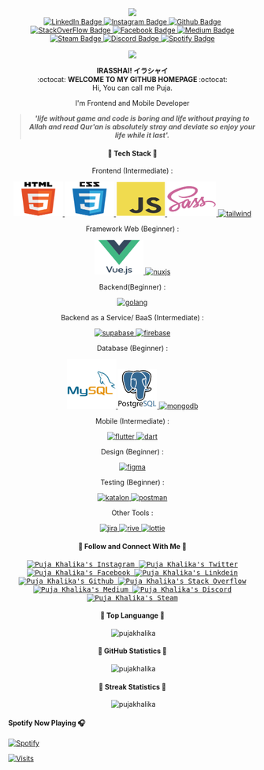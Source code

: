 <div id="header" align="center">
  <img src="https://media.giphy.com/media/M9gbBd9nbDrOTu1Mqx/giphy.gif" width="100"/>
</div>
<div id="badges" align="center">
  <a href="https://www.linkedin.com/in/pujakhalika/">
    <img src="https://img.shields.io/badge/LinkedIn-blue?style=for-the-badge&logo=linkedin&logoColor=white" alt="LinkedIn Badge"/>
  </a>
  <a href="https://instagram.com/pujakhalika/">
    <img src="https://img.shields.io/badge/Instagram-orange?style=for-the-badge&logo=instagram&logoColor=white" alt="Instagram Badge"/>
  </a>
  <a href="https://github.com/pujakhalika">
    <img src="https://img.shields.io/badge/Github-black?style=for-the-badge&logo=github&logoColor=white" alt="Github Badge"/>
  </a>
  <a href="https://stackoverflow.com/users/16262741/puja-khalika?tab=profile">
    <img src="https://img.shields.io/badge/Stackoverflow-red?style=for-the-badge&logo=stackoverflow&logoColor=white" alt="StackOverFlow Badge"/>
  </a>
  <a href="https://www.facebook.com/pujakhalika/">
    <img src="https://img.shields.io/badge/Facebook-blue?style=for-the-badge&logo=facebook&logoColor=white" alt="Facebook Badge"/>
  </a>
  <a href="https://medium.com/@pujakhalika71">
    <img src="https://img.shields.io/badge/Medium-brown?style=for-the-badge&logo=medium&logoColor=white" alt="Medium Badge"/>
  </a>
  <a href="https://steamcommunity.com/profiles/76561198292273467">
    <img src="https://img.shields.io/badge/Steam-blue?style=for-the-badge&logo=steam&logoColor=white" alt="Steam Badge"/>
  </a>
  <a href="https://discord.gg/Puja Khalika#9405">
    <img src="https://img.shields.io/badge/Discord-grey?style=for-the-badge&logo=discord&logoColor=white" alt="Discord Badge"/>
  </a>
  <a href="https://open.spotify.com/user/31gf4ejxp4r2gh2ixgqbzy76ccni?si=LQYayhCvSk6nXr1Q5GDZvQ%20%20%20%20%20%20%20%20%20%20%20%20%20%20%20%20%20%20%20%20%20%20%20%20&utm">
    <img src="https://img.shields.io/badge/Spotify-green?style=for-the-badge&logo=spotify&logoColor=white" alt="Spotify Badge"/>
  </a>
</div>





<p align="center">
<img align="center" img src="https://user-images.githubusercontent.com/73125355/135295109-d1a1d2e4-21f4-4b8a-8e4a-6c9f4646a69b.gif">
</p>


<div align="center">
 <b> IRASSHAI! イラシャイ </b>
</div>


<div align="center">
:octocat: <b> WELCOME TO MY GITHUB HOMEPAGE </b>:octocat:
</div>

<div align="center">
Hi, You can call me Puja. 
<p align="center"> I'm Frontend and Mobile Developer </p>
</div>

<div align="center"> 
<blockquote> <b> <i> 'life without game and code is boring and life without praying to Allah and read Qur'an is absolutely stray and deviate so enjoy your life while it last'.</i> </b> </blockquote>
</div>


<h4 align="center">
🔸<b> Tech Stack 🔸</b>
</h4>

<div align="center">Frontend (Intermediate) : </div>
<p align="center"> 
 <a href="https://www.w3.org/html/" target="_blank"> <img src="https://raw.githubusercontent.com/devicons/devicon/master/icons/html5/html5-original-wordmark.svg" alt="html5" width="100" height="70"> </a>
 <a href="https://www.w3schools.com/css/" target="_blank"> <img src="https://raw.githubusercontent.com/devicons/devicon/master/icons/css3/css3-original-wordmark.svg" alt="css3" width="100" height="70"> </a>
 <a href="https://developer.mozilla.org/en-US/docs/Web/JavaScript" target="_blank"> <img src="https://raw.githubusercontent.com/devicons/devicon/master/icons/javascript/javascript-original.svg" alt="javascript" width="100" height="70"> </a> 
 <a href="https://sass-lang.com" target="_blank"> <img src="https://raw.githubusercontent.com/devicons/devicon/master/icons/sass/sass-original.svg" alt="sass" width="100" height="70"> </a>
 <a href="https://tailwindcss.com/" target="_blank"> <img src="https://www.vectorlogo.zone/logos/tailwindcss/tailwindcss-icon.svg" alt="tailwind" width="100" height="70"> </a>
</p>
<div align="center">Framework Web (Beginner) : </div>
<p align="center">
 <a href="https://vuejs.org/" target="_blank"> <img src="https://raw.githubusercontent.com/devicons/devicon/master/icons/vuejs/vuejs-original-wordmark.svg" alt="vuejs" width="100" height="70"> </a>
 <a href="https://nuxtjs.org" target="_blank"> <img src="https://www.vectorlogo.zone/logos/nuxtjs/nuxtjs-ar21.svg" alt="nuxjs" 
width="100" height="70"> </a>
</p>

<div align="center">Backend(Beginner) : </div>
<p align="center">
<a href="https://go.dev/" target="_blank"> <img src="https://github.com/pujakhalika/pujakhalika/assets/73125355/769f4413-63bd-47ed-934d-9bc27be30d9f" alt="golang" width="170"> </a>
</p>

<div align="center">Backend as a Service/ BaaS (Intermediate) : </div>
<p align="center">
 <a href="https://supabase.com" target="_blank"> <img src="https://www.vectorlogo.zone/logos/supabase/supabase-ar21.svg" alt="supabase" width="180"> </a>
 <a href="https:firebase.com" target="_blank"> <img src="https://www.vectorlogo.zone/logos/firebase/firebase-ar21.svg" alt="firebase" width="180"> </a>
</p>

<div align="center">Database  (Beginner) : </div>
<p align="center">
 <a href="https://www.mysql.com/" target="_blank"> <img src="https://raw.githubusercontent.com/devicons/devicon/master/icons/mysql/mysql-original-wordmark.svg" alt="mysql" width="100"> </a> 
 <a href="https://www.postgresql.org" target="_blank"> <img src="https://raw.githubusercontent.com/devicons/devicon/master/icons/postgresql/postgresql-original-wordmark.svg" alt="postgresql" width="80"> </a> 
 <a href="https://www.mongodb.com/" target="_blank"> <img src="https://www.vectorlogo.zone/logos/mongodb/mongodb-ar21.svg" alt="mongodb" width="180"> </a>
</p>

<div align="center">Mobile (Intermediate) : </div>
<p align="center">
 <a href="https://www.flutter.com/" target="_blank"> <img src="https://www.vectorlogo.zone/logos/flutterio/flutterio-icon.svg" alt="flutter" width="60" > </a>
 <a href="https://www.dart.dev/" target="_blank"> <img src="https://www.vectorlogo.zone/logos/dartlang/dartlang-icon.svg" alt="dart" width="60"> </a>
</p>

<div align="center">Design (Beginner) : </div>
<p align="center">
 <a href="https://www.figma.com/" target="_blank"> <img src="https://www.vectorlogo.zone/logos/figma/figma-icon.svg" alt="figma" width="50" height="50"> </a>
</p>

<div align="center"> Testing (Beginner) : </div>
<p align="center">
 <a href="https://katalon.com/" target="_blank"> <img src="https://upload.wikimedia.org/wikipedia/commons/a/a6/Katalon_Studio_logo.png" alt="katalon" width="150" height="50"> </a>
 <a href="https://postman.com/" target="_blank"> <img src="https://upload.wikimedia.org/wikipedia/commons/c/c2/Postman_%28software%29.png" alt="postman" width="150" height="50"> </a>
</p>

<div align="center"> Other Tools : </div>
<p align="center">
 <a href="https://atlassian.com/" target="_blank"> <img src="https://upload.wikimedia.org/wikipedia/commons/8/82/Jira_%28Software%29_logo.svg" alt="jira" width="150" height="50"> </a>
  <a href="https://www.rive.app/" target="_blank"> <img src="https://user-images.githubusercontent.com/73125355/154809328-588eb11b-2600-4310-abc1-00a613f2f614.jpg" alt="rive" width="50" height="50"> </a>
 <a href="https://www.lottiefilles.com" target="_blank"> <img src="https://upload.wikimedia.org/wikipedia/commons/1/1f/LottieFiles_logo.svg" alt="lottie" width="150" height="50"> </a>
</p>

<h4 align="center">
🔸<b> Follow and Connect With Me 🔸 </b>
</h4>


<p align="center">
  <samp>
<a href="https://instagram.com/pujakhalika/">
  <img  alt="Puja Khalika's Instagram" width="40" src="https://user-images.githubusercontent.com/73125355/125702142-9b40b898-c9f6-474f-977b-29720a436f0a.png" />
</a>

<a href="https://twitter.com/PujaKhalika">
  <img  alt="Puja Khalika's Twitter" width="40" src="https://user-images.githubusercontent.com/73125355/125702822-80504c05-4a0f-4676-9491-1fae623bc0fd.png" />
</a>

<a href="https://www.facebook.com/pujakhalika/">
  <img  alt="Puja Khalika's Facebook" width="40" src="https://user-images.githubusercontent.com/73125355/125703109-80d8149b-c896-4aaa-9115-23cc14c49ce6.png" />
</a>

<a href="https://www.linkedin.com/in/puja-khalika-buana-45aa75194/">
  <img  alt="Puja Khalika's Linkdein" width="40" src="https://user-images.githubusercontent.com/73125355/125703390-1593c466-d192-4f26-8f20-62672502d51d.png" />
</a>

<a href="https://github.com/pujakhalika">
  <img  alt="Puja Khalika's Github" width="40" src="https://user-images.githubusercontent.com/73125355/125725159-c1e550bf-d332-47ab-b16b-ac9cb6a60813.png" />
</a>

<a href="https://stackoverflow.com/users/16262741/puja-khalika?tab=profile">
  <img  alt="Puja Khalika's Stack Overflow" width="40" src="https://user-images.githubusercontent.com/73125355/125716664-e8529b8c-ff65-454e-80a5-6143e28e2fff.png" />
</a>

<a href="https://medium.com/@pujakhalika71">
 <img alt="Puja Khalika's Medium" width="40" src="https://user-images.githubusercontent.com/73125355/127407571-cc30ecd6-dd22-4f21-9262-4e869bb3ee1f.png" />

<a href="https://discord.gg/Puja Khalika#9405">
  <img  alt="Puja Khalika's Discord" width="40" src="https://user-images.githubusercontent.com/73125355/125703861-e99b4e85-043a-49dc-9f3a-99d31df138e4.png" />
</a>

<a href="https://steamcommunity.com/profiles/76561198292273467">
  <img  alt="Puja Khalika's Steam" width="40" src="https://user-images.githubusercontent.com/73125355/125703978-ac7a2a21-2dcf-49e1-9cc7-581c22bf75c9.png" />
</a>
 </samp>

<h4 align="center">
🔸<b> Top Languange 🔸</b>
</h4>
<div align="center">
&nbsp;<img src="https://github-readme-stats-sigma-five.vercel.app/api/top-langs?username=pujakhalika&show_icons=true&theme=tokyonight&locale=en&layout=compact" alt="pujakhalika">
</div>

<h4 align="center">
🔸<b> GitHub Statistics 🔸</b>
</h4>
<div align="center">
&nbsp;<img src="https://github-readme-stats-sigma-five.vercel.app/api?username=pujakhalika&show_icons=true&theme=tokyonight&locale=en" alt="pujakhalika">
</div>

<h4 align="center">
🔸<b> Streak Statistics 🔸</b>
</h4>
<div align="center">
&nbsp;<img src="https://github-readme-streak-stats.herokuapp.com/?user=pujakhalika&theme=tokyonight&locale=en" alt="pujakhalika">
</div>

<h4 align="left"> 
<b> Spotify Now Playing 🎧</b>
</h4>

[![Spotify](https://novatorem-pujakhalika.vercel.app/api/spotify)](https://open.spotify.com/user/31gf4ejxp4r2gh2ixgqbzy76ccni?si=QAXkqr2sRDug-0BmiztYQQ&utm_source=copy-link&dl_branch=1)


[![Visits](https://komarev.com/ghpvc/?username=pujakhalika&logo=GitHub&label=GitHub%20Visitors&color=336699&logoColor=white&style=flat-square)](https://github.com/pujakhalika)
</p>

